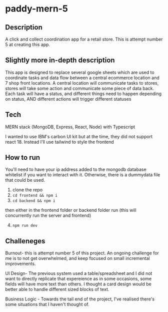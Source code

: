 # paddy-mern-5
## Description
A click and collect coordination app for a retail store.
This is attempt number 5 at creating this app. 

## Slightly more in-depth description
This app is designed to replace several google sheets which are used to coordinate tasks and data flow between a central ecommerce location and 7 shop front locations. A central location will communicate tasks to stores, stores will take some action and communicate some piece of data back. Each task will have a status, and different things need to happen depending on status, AND different actions will trigger different statuses

## Tech
MERN stack (MongoDB, Express, React, Node) with Typescript

I wanted to use IBM's carbon UI kit but at the time, they did not support react 18. Instead I'll use tailwind to style the frontend


## How to run
You'll need to have your ip address added to the mongodb database whitelist if you want to interact with it. Otherwise, there is a dummydata file that could be used.

1. clone the repo
2. ```cd frontend && npm i```
3. ```cd backend && npm i```

then either in the frontend folder or backend folder run (this will concurrently run the server and frontend)

4. ```npm run dev```

## Challeneges 
Burnout- this is attempt number 5 of this project. An ongoing challenge for me is to not get overwhelmed, and keep focused on small incremental improvements.

UI Design- The previous system used a table/spreadsheet and I did not want to directly replicate that expereience as in some occasions, some fields will have more text than others. I thought a card design would be better able to handle different sized blocks of text. 

Business Logic - Towards the tail end of the project, I've realised there's some situations that I haven't thought of. 
